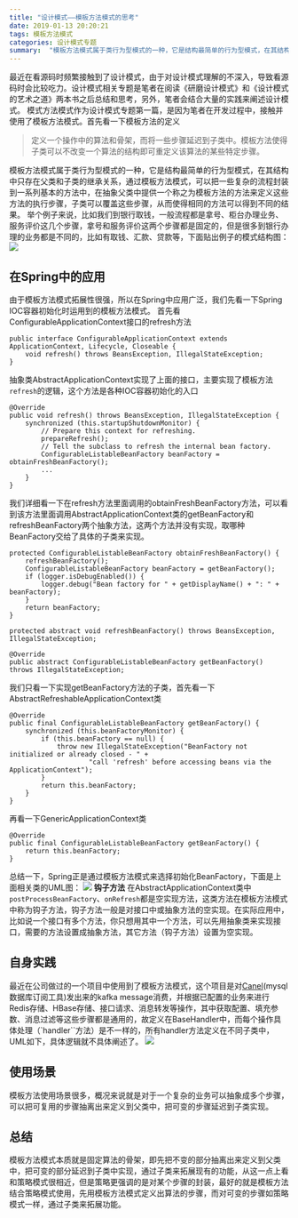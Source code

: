 ```yaml
---
title: "设计模式——模板方法模式的思考"
date: 2019-01-13 20:20:21
tags: 模板方法模式
categories: 设计模式专题
summary:  "模板方法模式属于类行为型模式的一种，它是结构最简单的行为型模式，在其结构中只存在父类和子类的继承关系，通过模板方法模式，可以把一些复杂的流程封装到一系列基本的方法中"
---
```

最近在看源码时频繁接触到了设计模式，由于对设计模式理解的不深入，导致看源码时会比较吃力。设计模式相关专题是笔者在阅读《研磨设计模式》和《设计模式的艺术之道》两本书之后总结和思考<!-- more -->，另外，笔者会结合大量的实践来阐述设计模式。
模式方法模式作为设计模式专题第一篇，是因为笔者在开发过程中，接触并使用了模板方法模式。首先看一下模板方法的定义
>  定义一个操作中的算法和骨架，而将一些步骤延迟到子类中。模板方法使得子类可以不改变一个算法的结构即可重定义该算法的某些特定步骤。  

模板方法模式属于类行为型模式的一种，它是结构最简单的行为型模式，在其结构中只存在父类和子类的继承关系，通过模板方法模式，可以把一些复杂的流程封装到一系列基本的方法中，在抽象父类中提供一个称之为模板方法的方法来定义这些方法的执行步骤，子类可以覆盖这些步骤，从而使得相同的方法可以得到不同的结果。
举个例子来说，比如我们到银行取钱，一般流程都是拿号、柜台办理业务、服务评价这几个步骤，拿号和服务评价这两个步骤都是固定的，但是很多到银行办理的业务都是不同的，比如有取钱、汇款、贷款等，下面贴出例子的模式结构图：
![](http://tc.ganzhiqiang.wang/AbstractBankBusiness1.jpg?imageMogr2/thumbnail/!70p)
## 在Spring中的应用
由于模板方法模式拓展性很强，所以在Spring中应用广泛，我们先看一下Spring IOC容器初始化时运用到的模板方法模式。
首先看ConfigurableApplicationContext接口的refresh方法
```
public interface ConfigurableApplicationContext extends ApplicationContext, Lifecycle, Closeable {
    void refresh() throws BeansException, IllegalStateException;
}
```
抽象类AbstractApplicationContext实现了上面的接口，主要实现了模板方法`refresh`的逻辑，这个方法是各种IOC容器初始化的入口
```
@Override
public void refresh() throws BeansException, IllegalStateException {
    synchronized (this.startupShutdownMonitor) {
        // Prepare this context for refreshing.
        prepareRefresh();
        // Tell the subclass to refresh the internal bean factory.
        ConfigurableListableBeanFactory beanFactory = obtainFreshBeanFactory();
        ...
    }
}
```
我们详细看一下在refresh方法里面调用的obtainFreshBeanFactory方法，可以看到该方法里面调用AbstractApplicationContext类的getBeanFactory和refreshBeanFactory两个抽象方法，这两个方法并没有实现，取哪种BeanFactory交给了具体的子类来实现。
```
protected ConfigurableListableBeanFactory obtainFreshBeanFactory() {
    refreshBeanFactory();
    ConfigurableListableBeanFactory beanFactory = getBeanFactory();
    if (logger.isDebugEnabled()) {
        logger.debug("Bean factory for " + getDisplayName() + ": " + beanFactory);
    }
    return beanFactory;
}

protected abstract void refreshBeanFactory() throws BeansException, IllegalStateException;

@Override
public abstract ConfigurableListableBeanFactory getBeanFactory() throws IllegalStateException;
```
我们只看一下实现getBeanFactory方法的子类，首先看一下AbstractRefreshableApplicationContext类
```
@Override
public final ConfigurableListableBeanFactory getBeanFactory() {
    synchronized (this.beanFactoryMonitor) {
        if (this.beanFactory == null) {
            throw new IllegalStateException("BeanFactory not initialized or already closed - " +
                    "call 'refresh' before accessing beans via the ApplicationContext");
        }
        return this.beanFactory;
    }
}
```
再看一下GenericApplicationContext类
```
@Override
public final ConfigurableListableBeanFactory getBeanFactory() {
    return this.beanFactory;
}
```
总结一下，Spring正是通过模板方法模式来选择初始化BeanFactory，下面是上面相关类的UML图：
![](http://tc.ganzhiqiang.wang/1547451773.png)
**钩子方法**
在AbstractApplicationContext类中`postProcessBeanFactory`、`onRefresh`都是空实现方法，这类方法在模板方法模式中称为钩子方法，钩子方法一般是对接口中或抽象方法的空实现。在实际应用中，比如说一个接口有多个方法，你只想用其中一个方法，可以先用抽象类来实现接口，需要的方法设置成抽象方法，其它方法（钩子方法）设置为空实现。
## 自身实践
最近在公司做过的一个项目中使用到了模板方法模式，这个项目是对[Canel](https://github.com/alibaba/canal)(mysql数据库订阅工具)发出来的kafka message消费，并根据已配置的业务来进行Redis存储、HBase存储、接口请求、消息转发等操作，其中获取配置、填充参数、消息过滤等这些步骤都是通用的，故定义在BaseHandler中，而每个操作具体处理（`handler``方法）是不一样的，所有handler方法定义在不同子类中，UML如下，具体逻辑就不具体阐述了。
![](http://tc.ganzhiqiang.wang/BaseBusiness.jpg?imageMogr2/thumbnail/!70p)
##  使用场景
模板方法使用场景很多，概况来说就是对于一个复杂的业务可以抽象成多个步骤，可以把可复用的步骤抽离出来定义到父类中，把可变的步骤延迟到子类实现。
## 总结
模板方法模式本质就是固定算法的骨架，即先把不变的部分抽离出来定义到父类中，把可变的部分延迟到子类中实现，通过子类来拓展现有的功能，从这一点上看和策略模式很相近，但是策略更强调的是对某个步骤的封装，最好的就是模板方法结合策略模式使用，先用模板方法模式定义出算法的步骤，而对可变的步骤如策略模式一样，通过子类来拓展功能。